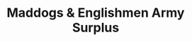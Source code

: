 ---
title: "Maddogs & Englishmen Army Surplus"
url: /birmingham/maddogs-und-englishmen-army-surplus/
shop: Militär
---